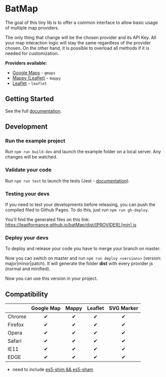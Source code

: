 # BatMap

The goal of this tiny lib is to offer a common interface to allow basic usage of multiple map providers.

The only thing that change will be the chosen provider and its API Key. All your map interaction logic will stay the same regardless of the provider chosen. On the other hand, it is possible to overload all methods if it is needed for customization.

**Providers available:**

-   [Google Maps](https://developers.google.com/maps/documentation/javascript/) - `gmaps`
-   [Mappy (Leaflet)](http://leafletjs.com/reference-1.0.3.html) - `mappy`
-   [Leaflet](http://leafletjs.com/reference-1.5.1.html) - `leaflet`

## Getting Started

See the full [documentation](https://leadformance.github.io/batMap/).

## Development

### Run the example project

Run `npm run build-dev` and launch the example folder on a local server.
Any changes will be watched.

### Validate your code

Run `npm run test` to launch the tests (Jest - [documentation](https://jestjs.io/)).

### Testing your devs

If you need to test your developments before releasing, you can push the compiled filed to Github Pages.
To do this, just run `npm run gh-deploy`.

You'll find the generated files on this link: https://leadformance.github.io/batMap/dist/[PROVIDER].[min].js

### Deploy your devs

To deploy and release your code you have to merge your branch on master.

Now you can switch on master and run `npm run deploy <versions>` (version: major|minor|patch).
It will generate the folder **dist** with every provider js (normal and minified).

Now you can use this version in your project.

## Compatibility

|         | Google Map | Mappy | Leaflet | SVG Marker |
| ------- | :--------: | :---: | :-----: | :--------: |
| Chrome  |     ✔      |   ✔   |    ✔    |     ✔      |
| Firefox |     ✔      |   ✔   |    ✔    |     ✔      |
| Opera   |     ✔      |   ✔   |    ✔    |     ✔      |
| Safari  |     ✔      |   ✔   |    ✔    |     ✔      |
| IE11    |     ✔      |   ✔   |    ✔    |     ✔      |
| EDGE    |     ✔      |   ✔   |    ✔    |     ✔      |

-   need to include [es5-shim && es5-sham](https://github.com/es-shims/es5-shim)
